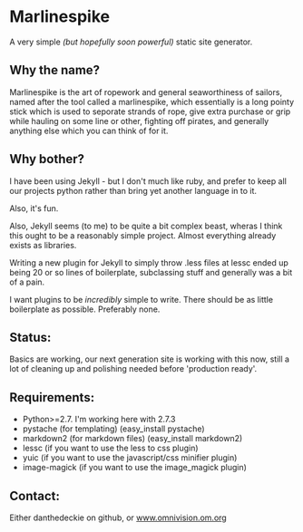 # Marlinespike

A very simple _(but hopefully soon powerful)_ static site generator.

## Why the name?

Marlinespike is the art of ropework and general seaworthiness of sailors, 
named after the tool called a marlinespike, which essentially is a long pointy
stick which is used to seporate strands of rope, give extra purchase or grip
while hauling on some line or other, fighting off pirates, and generally 
anything else which you can think of for it.

## Why bother?

I have been using Jekyll - but I don't much like ruby, and prefer to keep
all our projects python rather than bring yet another language in to it.

Also, it's fun.

Also, Jekyll seems (to me) to be quite a bit complex beast, wheras I think this
ought to be a reasonably simple project.  Almost everything already exists as
libraries.

Writing a new plugin for Jekyll to simply throw .less files at lessc ended up being
20 or so lines of boilerplate, subclassing stuff and generally was a bit of a pain.

I want plugins to be *incredibly* simple to write.  There should be as little 
boilerplate as possible. Preferably none.

## Status:

Basics are working, our next generation site is working with this now,
still a lot of cleaning up and polishing needed before 'production ready'.

## Requirements:

- Python>=2.7.  I'm working here with 2.7.3
- pystache (for templating) (easy_install pystache)
- markdown2 (for markdown files) (easy_install markdown2)
- lessc (if you want to use the less to css plugin)
- yuic (if you want to use the javascript/css minifier plugin)
- image-magick (if you want to use the image_magick plugin)

## Contact:

Either danthedeckie on github, or www.omnivision.om.org
